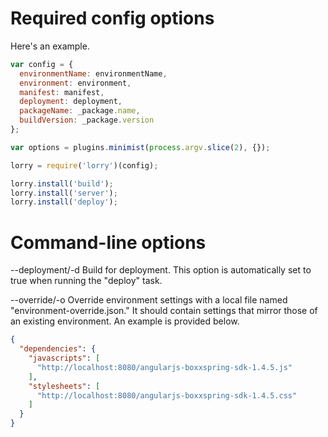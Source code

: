 # Required config options

Here's an example.

```js
var config = {
  environmentName: environmentName,
  environment: environment,
  manifest: manifest,
  deployment: deployment,
  packageName: _package.name,
  buildVersion: _package.version
};

var options = plugins.minimist(process.argv.slice(2), {});

lorry = require('lorry')(config);

lorry.install('build');
lorry.install('server');
lorry.install('deploy');
```


# Command-line options

--deployment/-d
Build for deployment. This option is automatically set to true when running the "deploy" task.

--override/-o
Override environment settings with a local file named "environment-override.json." It should contain settings that mirror those of an existing environment. An example is provided below.

``` json
{
  "dependencies": {
    "javascripts": [
      "http://localhost:8080/angularjs-boxxspring-sdk-1.4.5.js"
    ],
    "stylesheets": [
      "http://localhost:8080/angularjs-boxxspring-sdk-1.4.5.css"
    ]
  }
}

```
